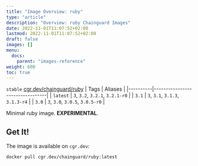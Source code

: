 ```yaml
---
title: "Image Overview: ruby"
type: "article"
description: "Overview: ruby Chainguard Images"
date: 2022-11-01T11:07:52+02:00
lastmod: 2022-11-01T11:07:52+02:00
draft: false
images: []
menu:
  docs:
    parent: "images-reference"
weight: 600
toc: true
---
```


`stable` [cgr.dev/chainguard/ruby](https://github.com/chainguard-images/images/tree/main/images/ruby)
| Tags     | Aliases                         |
|----------|---------------------------------|
| `latest` | `3`, `3.2`, `3.2.1`, `3.2.1-r0` |
| `3.1`    | `3`, `3.1`, `3.1.3`, `3.1.3-r4` |
| `3.0`    | `3`, `3.0`, `3.0.5`, `3.0.5-r0` |



Minimal ruby image. **EXPERIMENTAL**.

## Get It!

The image is available on `cgr.dev`:

```
docker pull cgr.dev/chainguard/ruby:latest
```
